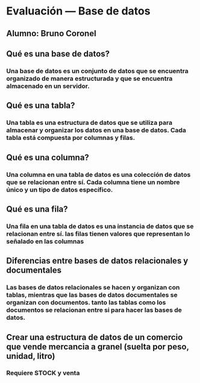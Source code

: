 # Evaluación — Base de datos
## Alumno: Bruno Coronel

## Qué es una base de datos?
### Una base de datos es un conjunto de datos que se encuentra organizado de manera estructurada y que se encuentra almacenado en un servidor.
## Qué es una tabla?
### Una tabla es una estructura de datos que se utiliza para almacenar y organizar los datos en una base de datos. Cada tabla está compuesta por columnas y filas.
## Qué es una columna?
### Una columna en una tabla de datos es una colección de datos que se relacionan entre sí. Cada columna tiene un nombre único y un tipo de datos específico.
## Qué es una fila?
### Una fila en una tabla de datos es una instancia de datos que se relacionan entre sí. las filas tienen valores que representan lo señalado en las columnas
## Diferencias entre bases de datos relacionales y documentales
### Las bases de datos relacionales se hacen y organizan con tablas, mientras que las bases de datos documentales se organizan con documentos. tanto las tablas como los documentos se relacionan entre si para hacer las bases de datos.

## Crear una estructura de datos de un comercio que vende mercancia a granel (suelta por peso, unidad, litro)
### Requiere STOCK y venta


